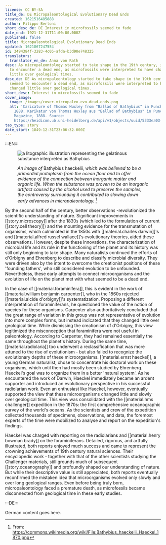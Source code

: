 ```yaml
---
license: CC BY-SA
title_de: DE Micropaleontological Evolutionary Dead Ends
created: 1621516485888
author: Filippo Bertoni
short_desc_de: DE Interest in microfossils seemed to fade
date_end: 1921-12-31T11:00:00.000Z
published: false
title: Micropaleontological Evolutionary Dead Ends
updated: 1621867247554
id: 3494384f-3283-4c05-afda-b3d90e748325
translators:
  translator_en_de: Anna von Rath
desc: As micropaleontology started to take shape in the 19th century, it seemed
  to encounter a dead end, as microfossils were interpreted to have changed
  little over geological times.
desc_de: DE As micropaleontology started to take shape in the 19th century, it
  seemed to encounter a dead end, as microfossils were interpreted to have
  changed little over geological times.
short_desc: Interest in microfossils seemed to fade
cover_image:
  image: /images/cover-micropaleo-evo-dead-ends.png
  alt: 'Caricature of Thomas Huxley from "Ballad of Bathybius" in Punch magazine,
    1888. Karikatur von Thomas Huxley aus "Ballad of Bathybius" in Punch
    Magazine, 1888. Source:
    https://heidicon.ub.uni-heidelberg.de/api/v1/objects/uuid/5333ea03-1eea-4335-a9f4-7035bd9a2fb7/format/xslt/detail'
tao_type: story
date_start: 1849-12-31T23:06:32.000Z
---
```


:::EN:::

<figure>

![a litographic illustration representing the gelatinous substance interpreted as Bathybius](/images/filo/Bathybius_haeckelii_Haeckel_1870.png)

<figcaption>

_An image of_ Bathybius haeckelii, _which was believed to be a primordial protoplasm from the ocean floor and to offer evidence of the connection between inorganic matter and organic life. When the substance was proven to be an inorganic artifact caused by the alcohol used to preserve the samples, the controversy surrounding it contributed to slowing down early advances in micropaleontology._ [^micropaleontology1]

</figcaption>

</figure>

By the second half of the century, better observations -revolutionized the scientific understanding of nature. Significant improvements in [[story.microscopy]] after the 1830s (which led to the formulation of current [[story.cell theory]]) and the mounting evidence for the transmutation of organisms, which culminated in the 1850s with [[material.charles darwin]]'s and [[material.alfred russel wallace]]'s evolutionary theories, aided these observations. However, despite these innovations, the characterization of microbial life and its role in the functioning of the planet and its history was still only beginning to take shape. Many naturalists continued the efforts of d'Orbigny and Ehrenberg to describe and classify microbial diversity. They were driven also by the intent to overcome the creationist positions of these 'founding fathers', who still considered evolution to be unfounded. Nevertheless, these early attempts to connect microorganisms and the evolution of life on the planet met with what seemed to be a dead end. 

In the case of [[material.foraminifera]], this is evident in the work of [[material.william benjamin carpenter]], who in the 1860s rejected [[material.alcide d'orbigny]]'s systematization. Proposing a different interpretation of foraminiferans, he questioned the value of the notion of species for these organisms. Carpenter also authoritatively concluded that the great range of variation in this group was not representative of evolution into more complex forms, but instead indicated that they changed little over geological time. While dismissing the creationism of d'Orbigny, this view legitimized the misconception that foraminifera were not useful in paleontology. According to Carpenter, they had remained essentially the same throughout the planet's history. During the same time, [[material.radiolaria]] too underwent a reclassification that was more attuned to the rise of evolutionism - but also failed to recognize the evolutionary depths of these microorganisms. [[material.ernst haeckel]], a young German naturalist, chose to concentrate his doctoral work on these organisms, which until then had mostly been studied by Ehrenberg. Haeckel's goal was to organize them in a better 'natural system'. As he encountered the work of Darwin, Haeckel immediately became an ardent supporter and introduced an evolutionary perspective in his successful radiolarian work. Even an enthusiast like Haeckel, however, eventually supported the view that these microorganisms changed little and slowly over geological time. This view was consolidated with the [[material.hms challenger]] expedition in the 1870s: the first comprehensive oceanographic survey of the world's oceans. As the scientists and crew of the expedition collected thousands of specimens, observations, and data, the foremost experts of the time were mobilized to analyse and report on the expedition's findings. 

Haeckel was charged with reporting on the radiolarians and [[material.henry bowman brady]] on the foraminiferans. Detailed, rigorous, and artfully illustrated, both reports enjoyed much success and came to represent the crowning achievements of 19th century natural sciences. Their encyclopedic work - together with that of the other scientists studying the Challenger materials, still grounds much of subsequent [[story.oceanography]] and profoundly shaped our understanding of nature. But while their descriptive value is still appreciated, both reports eventually reconfirmed the mistaken idea that microorganisms evolved only slowly and over long geological ranges. Even before being truly born, micropaleontology faced a premature death, as microfossils became disconnected from geological time in these early studies.

[^micropaleontology1]: From: https://commons.wikimedia.org/wiki/File:Bathybius_haeckelii_Haeckel_1870.png

<!-- And this allows us to leave notes to the others that are not visible in the preview. -->

:::DE:::

German content goes here.
